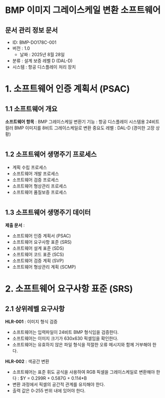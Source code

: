 # BMP 이미지 그레이스케일 변환 소프트웨어

## 문서 관리 정보 문서
- ID: BMP-DO178C-001
- 버전 : 1.0
  - 날짜 : 2025년 8월 28일
- 분류 : 설계 보증 레벨 D (DAL-D)
- 시스템 : 항공 디스플레이 처리 장치
# 

# 1. 소프트웨어 인증 계획서 (PSAC)
## 1.1 소프트웨어 개요 
__소프트웨어 항목__ : BMP 그레이스케일 변환기 기능 : 항공 디스플레이 시스템용 24비트 컬러 BMP 이미지를 8비트 그레이스케일로 변환 중요도 레벨 : DAL-D (경미한 고장 상황)
#
 
## 1.2 소프트웨어 생명주기 프로세스

- 계획 수립 프로세스
- 소프트웨어 개발 프로세스
- 소프트웨어 검증 프로세스
- 소프트웨어 형상관리 프로세스
- 소프트웨어 품질보증 프로세스
#

## 1.3 소프트웨어 생명주기 데이터
__제출 문서__ :
- 소프트웨어 인증 계획서 (PSAC)
- 소프트웨어 요구사항 표준 (SRS)
- 소프트웨어 설계 표준 (SDS)
- 소프트웨어 코드 표준 (SCS)
- 소프트웨어 검증 계획 (SVP)
- 소프트웨어 형상관리 계획 (SCMP)
#

# 2. 소프트웨어 요구사항 표준 (SRS)
## 2.1 상위레벨 요구사항

__HLR-001__ : 이미지 형식 검증
- 소프트웨어는 입력파일이 24비트 BMP 형식임을 검증한다.
- 소프트웨어는 이미지 크기가 630x630 픽셀임을 확인한다.
- 소프트웨어는 유효하지 않은 파일 형식을 적절한 오류 메시지와 함께 거부해야 한다.

__HLR-002__ : 색공간 변환
- 소프트웨어는 표준 휘도 공식을 사용하여 RGB 픽셀을 그레이스케일로 변환해야 한다 : $Y = 0.299R + 0.587G + 0.114*B
- 변환 과정에서 픽셀의 공간적 관계를 유지해야 한다.
- 출력 값은 0-255 번위 내에 있어야 한다.
